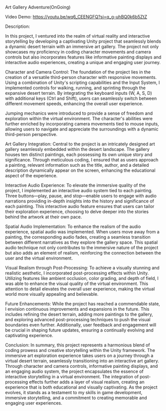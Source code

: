 Art Gallery Adventure(OnGoing)

Video Demo: https://youtu.be/wq6_CEENGFQ?si=q_g-uhBQ0k6b5ZtZ

Description:

In this project, I ventured into the realm of virtual reality and interactive storytelling by developing a captivating Unity project that seamlessly blends a dynamic desert terrain with an immersive art gallery. The project not only showcases my proficiency in coding character movements and camera controls but also incorporates features like informative painting displays and interactive audio experiences, creating a unique and engaging user journey.

Character and Camera Control: The foundation of the project lies in the creation of a versatile third-person character with responsive movements. Using a combination of Unity's scripting capabilities and the Input System, I implemented controls for walking, running, and sprinting through the expansive desert terrain. By integrating the keyboard inputs (W, A, S, D) with additional keys (Ctrl and Shift), users can seamlessly switch between different movement speeds, enhancing the overall user experience.

Jumping mechanics were introduced to provide a sense of freedom and exploration within the virtual environment. The character's abilities were further enriched by incorporating camera movements tied to mouse inputs, allowing users to navigate and appreciate the surroundings with a dynamic third-person perspective.

Art Gallery Integration: Central to the project is an intricately designed art gallery seamlessly embedded within the desert landscape. The gallery houses ten distinct paintings, each possessing its own unique story and significance. Through meticulous coding, I ensured that as users approach a painting, relevant information such as the title, author, and a detailed description dynamically appear on the screen, enhancing the educational aspect of the experience.

Interactive Audio Experience: To elevate the immersive quality of the project, I implemented an interactive audio system tied to each painting. Three buttons—play, pause, and stop—enable users to engage with audio narrations providing in-depth insights into the history and significance of each painting. This interactive audio feature ensures that users can tailor their exploration experience, choosing to delve deeper into the stories behind the artwork at their own pace.

Spatial Audio Implementation: To enhance the realism of the audio experience, spatial audio was implemented. When users move away from a painting, the corresponding audio fades, creating a seamless transition between different narratives as they explore the gallery space. This spatial audio technique not only contributes to the immersive nature of the project but also adds an element of realism, reinforcing the connection between the user and the virtual environment.

Visual Realism through Post-Processing: To achieve a visually stunning and realistic aesthetic, I incorporated post-processing effects within Unity. Utilizing features like ambient occlusion, color grading, and depth of field, I was able to enhance the visual quality of the virtual environment. This attention to detail elevates the overall user experience, making the virtual world more visually appealing and believable.

Future Enhancements: While the project has reached a commendable state, I envision continuous improvements and expansions in the future. This includes refining the desert terrain, adding more paintings to the gallery, and exploring advanced post-processing techniques to push the visual boundaries even further. Additionally, user feedback and engagement will be crucial in shaping future updates, ensuring a continually evolving and captivating experience.

Conclusion: In summary, this project represents a harmonious blend of coding prowess and creative storytelling within the Unity framework. The immersive art exploration experience takes users on a journey through a virtual desert terrain, seamlessly transitioning into an interactive art gallery. Through character and camera controls, informative painting displays, and an engaging audio system, the project encapsulates the essence of interactive storytelling in a virtual environment. The integration of post-processing effects further adds a layer of visual realism, creating an experience that is both educational and visually captivating. As the project evolves, it stands as a testament to my skills in game development, immersive storytelling, and a commitment to creating memorable and engaging user experiences.

